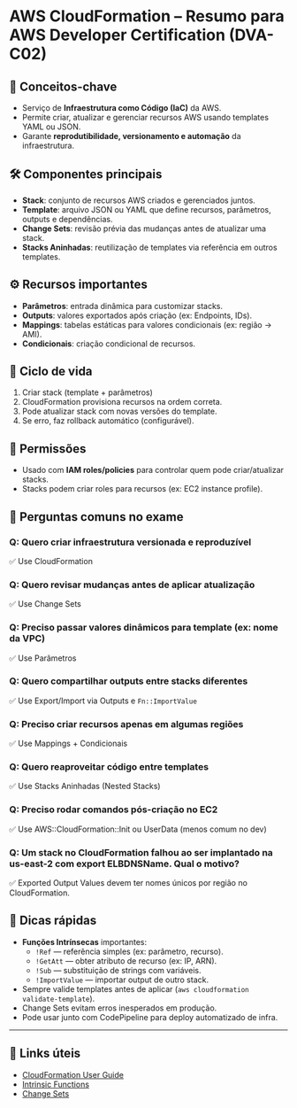 # AWS CloudFormation – Resumo para AWS Developer Certification (DVA-C02)

## 🧠 Conceitos-chave
- Serviço de **Infraestrutura como Código (IaC)** da AWS.
- Permite criar, atualizar e gerenciar recursos AWS usando templates YAML ou JSON.
- Garante **reprodutibilidade, versionamento e automação** da infraestrutura.

## 🛠️ Componentes principais
- **Stack**: conjunto de recursos AWS criados e gerenciados juntos.
- **Template**: arquivo JSON ou YAML que define recursos, parâmetros, outputs e dependências.
- **Change Sets**: revisão prévia das mudanças antes de atualizar uma stack.
- **Stacks Aninhadas**: reutilização de templates via referência em outros templates.

## ⚙️ Recursos importantes
- **Parâmetros**: entrada dinâmica para customizar stacks.
- **Outputs**: valores exportados após criação (ex: Endpoints, IDs).
- **Mappings**: tabelas estáticas para valores condicionais (ex: região → AMI).
- **Condicionais**: criação condicional de recursos.

## 🔄 Ciclo de vida
1. Criar stack (template + parâmetros)
2. CloudFormation provisiona recursos na ordem correta.
3. Pode atualizar stack com novas versões do template.
4. Se erro, faz rollback automático (configurável).

## 🔐 Permissões
- Usado com **IAM roles/policies** para controlar quem pode criar/atualizar stacks.
- Stacks podem criar roles para recursos (ex: EC2 instance profile).

## 🧪 Perguntas comuns no exame

### Q: Quero criar infraestrutura versionada e reproduzível
✅ Use CloudFormation

### Q: Quero revisar mudanças antes de aplicar atualização
✅ Use Change Sets

### Q: Preciso passar valores dinâmicos para template (ex: nome da VPC)
✅ Use Parâmetros

### Q: Quero compartilhar outputs entre stacks diferentes
✅ Use Export/Import via Outputs e `Fn::ImportValue`

### Q: Preciso criar recursos apenas em algumas regiões
✅ Use Mappings + Condicionais

### Q: Quero reaproveitar código entre templates
✅ Use Stacks Aninhadas (Nested Stacks)

### Q: Preciso rodar comandos pós-criação no EC2
✅ Use AWS::CloudFormation::Init ou UserData (menos comum no dev)

### Q: Um stack no CloudFormation falhou ao ser implantado na us-east-2 com export ELBDNSName. Qual o motivo?
✅ Exported Output Values devem ter nomes únicos por região no CloudFormation.

## 📌 Dicas rápidas
- **Funções Intrínsecas** importantes:
  - `!Ref` — referência simples (ex: parâmetro, recurso).
  - `!GetAtt` — obter atributo de recurso (ex: IP, ARN).
  - `!Sub` — substituição de strings com variáveis.
  - `!ImportValue` — importar output de outro stack.
- Sempre valide templates antes de aplicar (`aws cloudformation validate-template`).
- Change Sets evitam erros inesperados em produção.
- Pode usar junto com CodePipeline para deploy automatizado de infra.

---

## 🔗 Links úteis
- [CloudFormation User Guide](https://docs.aws.amazon.com/cloudformation/index.html)
- [Intrinsic Functions](https://docs.aws.amazon.com/AWSCloudFormation/latest/UserGuide/intrinsic-function-reference.html)
- [Change Sets](https://docs.aws.amazon.com/AWSCloudFormation/latest/UserGuide/using-cfn-updating-stacks-changesets.html)
